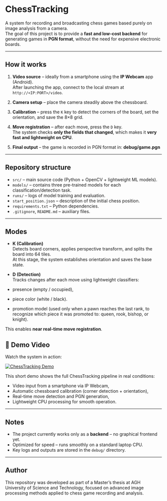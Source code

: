 # ChessTracking

A system for recording and broadcasting chess games based purely on image analysis from a camera.  
The goal of this project is to provide a **fast and low-cost backend** for generating games in **PGN format**, without the need for expensive electronic boards.

---

## How it works

1. **Video source** – ideally from a smartphone using the **IP Webcam** app (Android).  
   After launching the app, connect to the local stream at `http://<IP:PORT>/video`.

2. **Camera setup** – place the camera steadily above the chessboard.

3. **Calibration** – press the `K` key to detect the corners of the board, set the orientation, and save the 8×8 grid.

4. **Move registration** – after each move, press the `D` key.  
   The system checks **only the fields that changed**, which makes it **very fast and lightweight on CPU**.

5. **Final output** – the game is recorded in PGN format in: **debug/game.pgn**

---

## Repository structure

- `src/` – main source code (Python + OpenCV + lightweight ML models).
- `models/` – contains three pre-trained models for each classification/detection task.
- `runs/` – logs of model training and evaluation.
- `start_position.json` – description of the initial chess position.
- `requirements.txt` – Python dependencies.
- `.gitignore`, `README.md` – auxiliary files.

---

## Modes

- **K (Calibration)**  
Detects board corners, applies perspective transform, and splits the board into 64 tiles.  
At this stage, the system establishes orientation and saves the base state.

- **D (Detection)**  
Tracks changes after each move using lightweight classifiers:  
- presence (empty / occupied),  
- piece color (white / black).  
- promotion model (used only when a pawn reaches the last rank, to recognize which piece it was promoted to: queen, rook, bishop, or knight). 

This enables **near real-time move registration**.


## 🎥 Demo Video

Watch the system in action:

[![ChessTracking Demo](https://img.youtube.com/vi/seMomKFrVfk/0.jpg)](https://youtu.be/seMomKFrVfk)

This short demo shows the full ChessTracking pipeline in real conditions:
- Video input from a smartphone via IP Webcam,
- Automatic chessboard calibration (corner detection + orientation),
- Real-time move detection and PGN generation,
- Lightweight CPU processing for smooth operation.

---

## Notes

- The project currently works only as a **backend** – no graphical frontend yet.  
- Optimized for speed – runs smoothly on a standard laptop CPU.  
- Key logs and outputs are stored in the `debug/` directory.

---

## Author

This repository was developed as part of a Master’s thesis at AGH University of Science and Technology, focused on advanced image processing methods applied to chess game recording and analysis.

